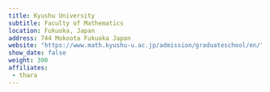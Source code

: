 ```yaml
---
title: Kyushu University
subtitle: Faculty of Mathematics
location: Fukuoka, Japan
address: 744 Mokoota Fukuoka Japan
website: "https://www.math.kyushu-u.ac.jp/admission/graduateschool/en/"
show_date: false
weight: 300
affiliates:
 - thara
---
```


